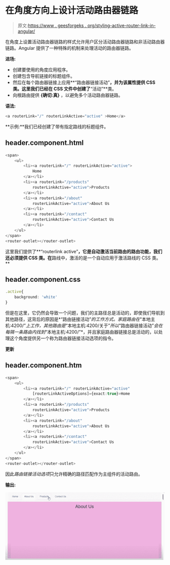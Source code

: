 # 在角度方向上设计活动路由器链路

> 原文:[https://www . geesforgeks . org/styling-active-router-link-in-angular/](https://www.geeksforgeeks.org/styling-active-router-link-in-angular/)

在角度上设置活动路由器链路的样式允许用户区分活动路由器链路和非活动路由器链路。Angular 提供了一种特殊的机制来处理活动的路由器链路。

**进场:**

*   创建要使用的角度应用程序。
*   创建包含导航链接的标题组件。
*   然后在每个路由器链接上应用**“路由器链接活动”**，并为该属性提供 CSS 类。这里我们已经在 CSS 文件中创建了**“活动”**类。
*   向根路由提供 **{确切:真}** ，以避免多个活动路由器链路。

**语法:**

```ts
<a routerLink="/" routerLinkActive="active" >Home</a>
```

**示例:**我们已经创建了带有指定路线的标题组件。

## header.component.html

```ts
<span>
    <ul>
        <li><a routerLink="/" routerLinkActive="active">
            Home
        </a></li>
        <li><a routerLink="/products" 
            routerLinkActive="active">Products
        </a></li>
        <li><a routerLink="/about" 
            routerLinkActive="active">About Us
        </a></li>
        <li><a routerLink="/contact" 
            routerLinkActive="active">Contact Us
        </a></li>
    </ul>
</span>
<router-outlet></router-outlet>
```

这里我们提供了**“routerlink active”**，它是自动激活当前路由的路由功能，我们还必须提供 CSS 类。在**路线中，激活的是一个自动应用于激活路线的 CSS 类。**

## header.component.css

```ts
.active{
    background: 'white'
}
```

但是在这里，它仍然会导致一个问题，我们的主路径总是活动的，即使我们导航到其他路径，这背后的原因是*“路由链接活动”*的工作方式。家庭路由在*“本地主机:4200/”*上工作，其他路由是*“本地主机:4200/关于”*所以*“路由器链接活动”*会在每隔一条路由内找到*“本地主机:4200/”*，并且家庭路由器链接总是活动的，以处理这个角度提供另一个称为路由器链接活动选项的指令。

**更新**

## header.component.htm

```ts
<span>
    <ul>
        <li><a routerLink="/" routerLinkActive="active" 
            [routerLinkActiveOptions]={exact:true}>Home
        </a></li>
        <li><a routerLink="/products" 
            routerLinkActive="active">Products
        </a></li>
        <li><a routerLink="/about" 
            routerLinkActive="active">About Us
        </a></li>
        <li><a routerLink="/contact" 
            routerLinkActive="active">Contact Us
        </a></li>
    </ul>
</span>
<router-outlet></router-outlet>
```

因此*路由链接活动选项*只允许精确的路径匹配作为主组件的活动路由。

**输出:**

![](img/5d7b8580333abe624fdd1fb30ca059ed.png)